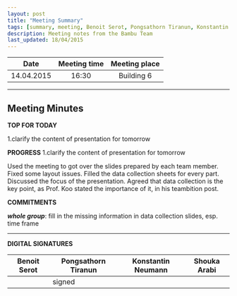 ```yaml
---
layout: post
title: "Meeting Summary"
tags: [summary, meeting, Benoit Serot, Pongsathorn Tiranun, Konstantin Neumann, Shouka Arabi]
description: Meeting notes from the Bambu Team
last_updated: 18/04/2015
---
```


|**Date** |**Meeting time**|**Meeting place**
| ------------- |:----------------:|:-------:
|14.04.2015| 16:30  | Building 6


----------


Meeting Minutes
------

 **TOP FOR TODAY**

1.clarify the content of presentation for tomorrow


 **PROGRESS**
1.clarify the content of presentation for tomorrow

Used the meeting to got over the slides prepared by each team member. Fixed some layout issues. Filled the data collection sheets for every part. Discussed the focus of the presentation. Agreed that data collection is the key point, as Prof. Koo stated the importance of it, in his teambition post.

 **COMMITMENTS**

***whole group***:
fill in the missing information in data collection slides, esp. time frame


----------


**DIGITAL SIGNATURES**

|**Benoit Serot** |**Pongsathorn Tiranun**|**Konstantin Neumann**|**Shouka Arabi**
| ------------- |----------------|----------------|---------------|
||signed ||
